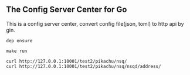 The Config Server Center for Go
-------------------------

This is a config server center, convert config file(json, toml) to http api by gin.

```
dep ensure
```

```
make run
```

```
curl http://127.0.0.1:10001/test2/pikachu/nsq/
curl http://127.0.0.1:10001/test2/pikachu/nsq/nsqd/address/
```
